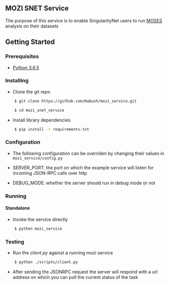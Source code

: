## MOZI SNET Service

The purpose of this service is to enable SingularityNet users to run [MOSES](https://github.com/opencog/moses) analysis on their datasets

## Getting Started

### Prerequisites

 * [Python 3.6.5](https://www.python.org/downloads/release/python-365/)

### Installing

* Clone the git repo

```bash
    $ git clone https://github.com/Habush/mozi_service.git

    $ cd mozi_snet_service
```

* Install library dependencies

```bash
    $ pip install -r requirements.txt
```


### Configuration

* The following configuration can be overriden by changing their values in `mozi_service/config.py`

* SERVER_PORT: the port on which the example service will listen for incoming JSON-RPC calls over http

* DEBUG_MODE: whether the server should run in debug mode or not

### Running

#### Standalone

* Invoke the service directly

```bash
    $ python mozi_service
```


### Testing

* Run the *client.py* against a running mozi service

```bash
    $ python ./scripts/client.py
```

* After sending the JSONRPC request the server will respond with a url address on which you can poll the current status of the task